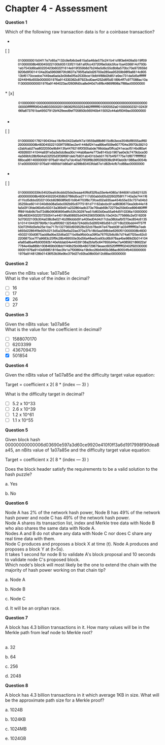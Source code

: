 # Chapter 4 - Assessment

**Question 1**

&#x20;

Which of the following raw transaction data is for a coinbase transaction?

*
[ ] 
    <figure><img src="../.gitbook/assets/image1.jpeg" alt=""><figcaption></figcaption></figure>
*
[x] 
    <figure><img src="../.gitbook/assets/image2.jpeg" alt=""><figcaption></figcaption></figure>


*
[ ] 
    <figure><img src="../.gitbook/assets/image3.jpeg" alt=""><figcaption></figcaption></figure>


*
[ ] 
    <figure><img src="../.gitbook/assets/image4.jpeg" alt=""><figcaption></figcaption></figure>

&#x20;

**Question 2**

Given the nBits value: 1a07a85e\
What is the value of the index in decimal?

* [ ] 16&#x20;
* [ ] 17&#x20;
* [x] 26&#x20;
* [ ] 27

**Question 3**

Given the nBits value: 1a07a85e\
What is the value for the coefficient in decimal?

* [ ] 1588070170&#x20;
* [ ] 6203399&#x20;
* [ ] 436709470&#x20;
* [x] 501854

**Question 4**

Given the nBits value of 1a07a85e and the difficulty target value equation:

Target = coefficient x 2( 8 \* (index — 3) )

What is the difficulty target in decimal?

* [ ] 5.2 x 10^33&#x20;
* [ ] 2.6 x 10^39&#x20;
* [ ] 1.2 x 10^61&#x20;
* [ ] 1.1 x 10^55

**Question 5**

Given block hash 00000000000006d03690e597a3d60ce9920e410f0ff3a6d1917998f90dea8a45, an nBits value of 1a07a85e and the difficulty target value equation:

Target = coefficient x 2( 8 \* (index — 3) )

Does the block header satisfy the requirements to be a valid solution to the hash puzzle?

a. Yes

b. No

**Question 6**

Node A has 2% of the network hash power, Node B has 49% of the network hash power and node C has 49% of the network hash power. \
Node A shares its transaction list, index and Merkle tree data with Node B who also shares the same data with Node A.\
Nodes A and B do not share any data with Node C nor does C share any real time data with them.\
Node C produces and proposes a block X at time (t). Node A produces and proposes a block Y at (t+5s).\
It takes 1 second for node B to validate A's block proposal and 10 seconds to validate node C's proposed block.\
Which node's block will most likely be the one to extend the chain with the majority of hash power working on that chain tip?&#x20;

a. Node A

b. Node B

c. Node C

d. It will be an orphan race.

**Question 7**

A block has 4.3 billion transactions in it. How many values will be in the Merkle path from leaf node to Merkle root?

\
a. 32

b. 64

c. 256

d. 2048

**Question 8**

A block has 4.3 billion transactions in it which average 1KB in size. What will be the approximate path size for a Merkle proof?

a. 1024B

b. 1024KB

c. 1024MB

e. 1024GB
